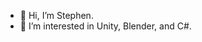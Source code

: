 - 👋 Hi, I’m Stephen.
- 👀 I’m interested in Unity, Blender, and C#.
<!---
stephen-xavier/stephen-xavier is a ✨ special ✨ repository because its `README.md` (this file) appears on your GitHub profile.
You can click the Preview link to take a look at your changes.
--->
